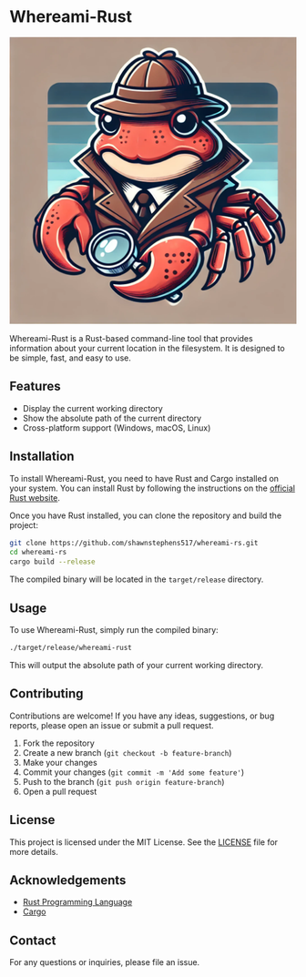 # Whereami-Rust

![Project Icon](whereami.webp)

Whereami-Rust is a Rust-based command-line tool that provides information about your current location in the filesystem. It is designed to be simple, fast, and easy to use.

## Features

- Display the current working directory
- Show the absolute path of the current directory
- Cross-platform support (Windows, macOS, Linux)

## Installation

To install Whereami-Rust, you need to have Rust and Cargo installed on your system. You can install Rust by following the instructions on the [official Rust website](https://www.rust-lang.org/).

Once you have Rust installed, you can clone the repository and build the project:

```sh
git clone https://github.com/shawnstephens517/whereami-rs.git
cd whereami-rs
cargo build --release
```

The compiled binary will be located in the `target/release` directory.

## Usage

To use Whereami-Rust, simply run the compiled binary:

```sh
./target/release/whereami-rust
```

This will output the absolute path of your current working directory.

## Contributing

Contributions are welcome! If you have any ideas, suggestions, or bug reports, please open an issue or submit a pull request.

1. Fork the repository
2. Create a new branch (`git checkout -b feature-branch`)
3. Make your changes
4. Commit your changes (`git commit -m 'Add some feature'`)
5. Push to the branch (`git push origin feature-branch`)
6. Open a pull request

## License

This project is licensed under the MIT License. See the [LICENSE](LICENSE) file for more details.

## Acknowledgements

- [Rust Programming Language](https://www.rust-lang.org/)
- [Cargo](https://doc.rust-lang.org/cargo/)

## Contact

For any questions or inquiries, please file an issue.

